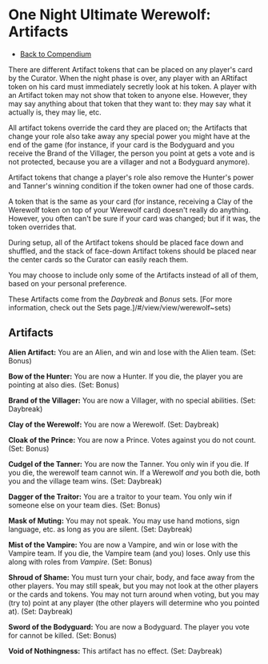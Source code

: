 # One Night Ultimate Werewolf: Artifacts

- [Back to Compendium](/#/fake-fan-adam/view/werewolf~compendium)

There are different Artifact tokens that can be placed on any player's card by the Curator.
When the night phase is over, any player with an ARtifact token on his card must immediately secretly look at his token.
A player with an Artifact token may not show that token to anyone else.
However, they may say anything about that token that they want to:
they may say what it actually is, they may lie, etc.

All artifact tokens override the card they are placed on; the Artifacts that change your role also take away any special power you might have
at the end of the game (for instance, if your card is the Bodyguard and you receive the Brand of the Villager, the person you point at gets a vote and is not protected, because you are a villager and not a Bodyguard anymore).

Artifact tokens that change a player's role also remove the Hunter's power and Tanner's winning condition if the token owner had one of those cards.

A token that is the same as your card (for instance, receiving a Clay of the Werewolf token on top of your Werewolf card) doesn't really do anything.
However, you often can't be sure if your card was changed; but if it was, the token overrides that.

During setup, all of the Artifact tokens should be placed face down and shuffled,
and the stack of face-down Artifact tokens should be placed near the center cards so the Curator can easily reach them.

You may choose to include only some of the Artifacts instead of all of them, based on your personal preference.

These Artifacts come from the *Daybreak* and *Bonus* sets.
[For more information, check out the Sets page.]/#/view/view/werewolf~sets)

## Artifacts

**Alien Artifact:**
You are an Alien, and win and lose with the Alien team.
(Set: Bonus)

**Bow of the Hunter:**
You are now a Hunter. 
If you die, the player you are pointing at also dies.
(Set: Bonus)

**Brand of the Villager:**
You are now a Villager, with no special abilities.
(Set: Daybreak)

**Clay of the Werewolf:**
You are now a Werewolf.
(Set: Daybreak)

**Cloak of the Prince:**
You are now a Prince. 
Votes against you do not count.
(Set: Bonus)

**Cudgel of the Tanner:**
You are now the Tanner. You only win if you die.
If you die, the werewolf team cannot win.
If a Werewolf *and* you both die, both you and the village team wins.
(Set: Daybreak)

**Dagger of the Traitor:**
You are a traitor to your team. You only win if someone else on your team dies. 
(Set: Bonus)

**Mask of Muting:**
You may not speak.
You may use hand motions, sign language, etc. as long as you are silent. 
(Set: Daybreak)

**Mist of the Vampire:**
You are now a Vampire, and win or lose with the Vampire team.
If you die, the Vampire team (and you) loses.
Only use this along with roles from *Vampire*. 
(Set: Bonus)

**Shroud of Shame:**
You must turn your chair, body, and face away from the other players.
You may still speak, but you may not look at the other players or the cards and tokens.
You may not turn around when voting, but you may (try to) point at any player
(the other players will determine who you pointed at).
(Set: Daybreak)

**Sword of the Bodyguard:**
You are now a Bodyguard. 
The player you vote for cannot be killed.
(Set: Bonus)

**Void of Nothingness:**
This artifact has no effect.
(Set: Daybreak)
